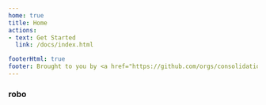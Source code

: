 ```yaml
---
home: true
title: Home
actions:
- text: Get Started
  link: /docs/index.html

footerHtml: true
footer: Brought to you by <a href="https://github.com/orgs/consolidation/people">Consolidation Team</a> and our <a href="https://github.com/consolidation/Robo/graphs/contributors">awesome contributors</a> <p>Robo is on <a href="https://twitter.com/robo_php">Twitter</a> and on <a href="https://github.com/consolidation/robo">GitHub</a></p> Projects Using It<span>:</span> <a href="http://codeception.com">Codeception</a> | <a href="http://www.drush.org">Drush</a> | <a href="https://github.com/Codeception/AspectMock">AspectMock</a> | <a href="https://github.com/pantheon-systems/terminus">Pantheon Terminus</a> | <a href="https://github.com/Codeception/CodeceptJS">CodeceptJS</a>
---
```


### robo

